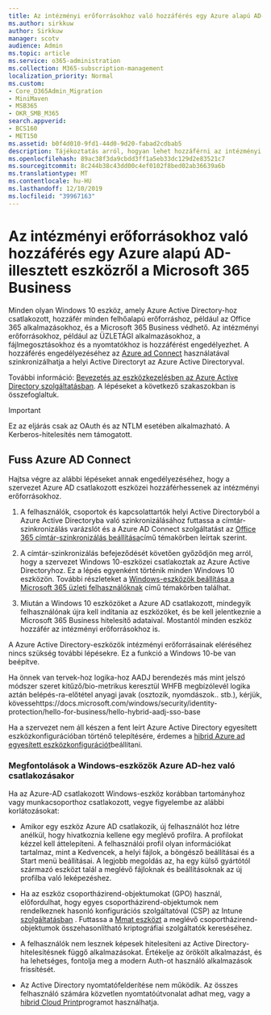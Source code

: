 ```yaml
---
title: Az intézményi erőforrásokhoz való hozzáférés egy Azure alapú AD-illesztett eszközről a Microsoft 365 Business
ms.author: sirkkuw
author: Sirkkuw
manager: scotv
audience: Admin
ms.topic: article
ms.service: o365-administration
ms.collection: M365-subscription-management
localization_priority: Normal
ms.custom:
- Core_O365Admin_Migration
- MiniMaven
- MSB365
- OKR_SMB_M365
search.appverid:
- BCS160
- MET150
ms.assetid: b0f4d010-9fd1-44d0-9d20-fabad2cdbab5
description: Tájékoztatás arról, hogyan lehet hozzáférni az intézményi erőforrásokhoz, például az üzleti alkalmazások, a fájlmegosztások és a nyomtatók eléréséhez egy Azure Active Directory-hoz csatlakozott a Windows 10 eszközhöz.
ms.openlocfilehash: 89ac38f3da9cbdd3ff1a5eb33dc129d2e83521c7
ms.sourcegitcommit: 8c244b38c43dd00c4ef0102f8bed02ab36639a6b
ms.translationtype: MT
ms.contentlocale: hu-HU
ms.lasthandoff: 12/10/2019
ms.locfileid: "39967163"
---
```

# <a name="access-on-premises-resources-from-an-azure-ad-joined-device-in-microsoft-365-business"></a>Az intézményi erőforrásokhoz való hozzáférés egy Azure alapú AD-illesztett eszközről a Microsoft 365 Business

Minden olyan Windows 10 eszköz, amely Azure Active Directory-hoz csatlakozott, hozzáfér minden felhőalapú erőforráshoz, például az Office 365 alkalmazásokhoz, és a Microsoft 365 Business védhető. Az intézményi erőforrásokhoz, például az ÜZLETÁGI alkalmazásokhoz, a fájlmegosztásokhoz és a nyomtatókhoz is hozzáférést engedélyezhet. A hozzáférés engedélyezéséhez az [Azure ad Connect](https://docs.microsoft.com/azure/active-directory/connect/active-directory-aadconnect) használatával szinkronizálhatja a helyi Active Directoryt az Azure Active Directoryval. 

További információ: [Bevezetés az eszközkezelésben az Azure Active Directory szolgáltatásban](https://docs.microsoft.com/azure/active-directory/device-management-introduction).
A lépéseket a következő szakaszokban is összefoglaltuk.

> [!IMPORTANT]
> Ez az eljárás csak az OAuth és az NTLM esetében alkalmazható. A Kerberos-hitelesítés nem támogatott.
 
## <a name="run-azure-ad-connect"></a>Fuss Azure AD Connect

Hajtsa végre az alábbi lépéseket annak engedélyezéséhez, hogy a szervezet Azure AD csatlakozott eszközei hozzáférhessenek az intézményi erőforrásokhoz.
  
1. A felhasználók, csoportok és kapcsolattartók helyi Active Directoryból a Azure Active Directoryba való szinkronizálásához futtassa a címtár-szinkronizálás varázslót és a Azure AD Connect szolgáltatást az [Office 365 címtár-szinkronizálás beállítása](https://support.office.com/article/1b3b5318-6977-42ed-b5c7-96fa74b08846)című témakörben leírtak szerint.
    
2. A címtár-szinkronizálás befejeződését követően győződjön meg arról, hogy a szervezet Windows 10-eszközei csatlakoztak az Azure Active Directoryhoz. Ez a lépés egyenként történik minden Windows 10 eszközön. További részleteket a [Windows-eszközök beállítása a Microsoft 365 üzleti felhasználóknak](set-up-windows-devices.md) című témakörben találhat. 
    
3. Miután a Windows 10 eszközöket a Azure AD csatlakozott, mindegyik felhasználónak újra kell indítania az eszközöket, és be kell jelentkeznie a Microsoft 365 Business hitelesítő adataival. Mostantól minden eszköz hozzáfér az intézményi erőforrásokhoz is.
    
A Azure Active Directory-eszközök intézményi erőforrásainak eléréséhez nincs szükség további lépésekre. Ez a funkció a Windows 10-be van beépítve. 

Ha önnek van tervek-hoz logika-hoz AADJ berendezés más mint jelszó módszer szeret kitűző/bio-metrikus keresztül WHFB megbízólevél logika aztán belépés-ra-előtétel anyagi javak (osztozik, nyomdászok.. stb.), kérjük, kövessehttps://docs.microsoft.com/windows/security/identity-protection/hello-for-business/hello-hybrid-aadj-sso-base
  
Ha a szervezet nem áll készen a fent leírt Azure Active Directory egyesített eszközkonfigurációban történő telepítésére, érdemes a [hibrid Azure ad egyesített eszközkonfigurációt](manage-windows-devices.md)beállítani.
  
### <a name="considerations-when-you-join-windows-devices-to-azure-ad"></a>Megfontolások a Windows-eszközök Azure AD-hez való csatlakozásakor

Ha az Azure-AD csatlakozott Windows-eszköz korábban tartományhoz vagy munkacsoporthoz csatlakozott, vegye figyelembe az alábbi korlátozásokat:
  
- Amikor egy eszköz Azure AD csatlakozik, új felhasználót hoz létre anélkül, hogy hivatkoznia kellene egy meglévő profilra. A profilokat kézzel kell áttelepíteni. A felhasználói profil olyan információkat tartalmaz, mint a Kedvencek, a helyi fájlok, a böngésző beállításai és a Start menü beállításai. A legjobb megoldás az, ha egy külső gyártótól származó eszközt talál a meglévő fájloknak és beállításoknak az új profilba való leképezéshez.

- Ha az eszköz csoportházirend-objektumokat (GPO) használ, előfordulhat, hogy egyes csoportházirend-objektumok nem rendelkeznek hasonló konfigurációs szolgáltatóval (CSP) az Intune [szolgáltatásban](https://docs.microsoft.com/windows/configuration/provisioning-packages/how-it-pros-can-use-configuration-service-providers) . Futtassa a [Mmat eszközt](https://www.microsoft.com/download/details.aspx?id=45520) a meglévő csoportházirend-objektumok összehasonlítható kriptográfiai szolgáltatók kereséséhez.

- A felhasználók nem lesznek képesek hitelesíteni az Active Directory-hitelesítésnek függő alkalmazásokat. Értékelje az örökölt alkalmazást, és ha lehetséges, fontolja meg a modern Auth-ot használó alkalmazások frissítését.

- Az Active Directory nyomtatófelderítése nem működik. Az összes felhasználó számára közvetlen nyomtatóútvonalat adhat meg, vagy a [hibrid Cloud Print](https://docs.microsoft.com/windows-server/administration/hybrid-cloud-print/hybrid-cloud-print-deploy)programot használhatja.
